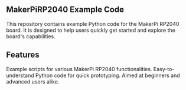 ## MakerPiRP2040 Example Code
This repository contains example Python code for the MakerPi RP2040 board. It is designed to help users quickly get started and explore the board's capabilities.

## Features
Example scripts for various MakerPi RP2040 functionalities.
Easy-to-understand Python code for quick prototyping.
Aimed at beginners and advanced users alike.
